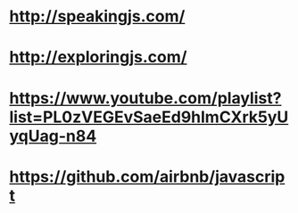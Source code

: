 # http://speakingjs.com/
# http://exploringjs.com/
# https://www.youtube.com/playlist?list=PL0zVEGEvSaeEd9hlmCXrk5yUyqUag-n84
# https://github.com/airbnb/javascript
